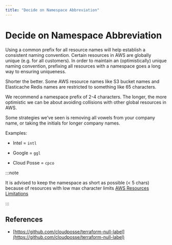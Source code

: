 ```yaml
---
title: "Decide on Namespace Abbreviation"
---
```


# Decide on Namespace Abbreviation

Using a common prefix for all resource names will help establish a consistent naming convention. Certain resources in
AWS are globally unique (e.g. for all customers). In order to maintain an (optimistically) unique naming convention,
prefixing all resources with a namespace goes a long way to ensuring uniqueness.

Shorter the better. Some AWS resource names like S3 bucket names and Elasticache Redis names are restricted to something
like 65 characters.

We recommend a namespace prefix of 2-4 characters. The longer, the more optimistic we can be about avoiding collisions
with other global resources in AWS.

Some strategies we’ve seen is removing all vowels from your company name, or taking the initials for longer company
names.

Examples:

- Intel = `intl`

- Google = `ggl`

- Cloud Posse = `cpco`

:::note

It is advised to keep the namespace as short as possible (< 5 chars) because of resources with low max character limits
[AWS Resources Limitations](/resources/aws/aws-feature-requests-and-limitations/)

:::

## References

- [https://github.com/cloudposse/terraform-null-label](https://github.com/cloudposse/terraform-null-label)
